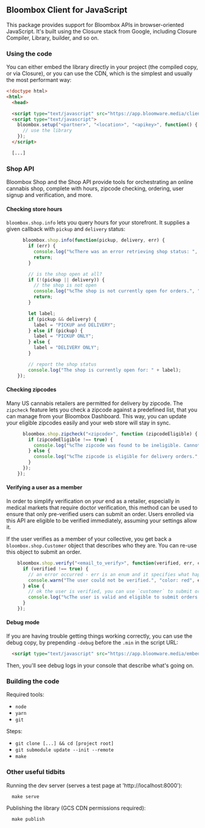 
## Bloombox Client for JavaScript

This package provides support for Bloombox APIs in browser-oriented JavaScript. It's built using the Closure stack from
Google, including Closure Compiler, Library, builder, and so on.

### Using the code

You can either embed the library directly in your project (the compiled copy, or via Closure),
or you can use the CDN, which is the simplest and usually the most performant way:
```html
<!doctype html>
<html>
  <head>

  <script type="text/javascript" src="https://app.bloomware.media/client/v1.0.0-alpha9.min.js"></script>
  <script type="text/javascript">
    bloombox.setup("<partner>", "<location>", "<apikey>", function() {
      // use the library
    });
  </script>

  [...]
```

### Shop API

Bloombox Shop and the Shop API provide tools for orchestrating an online cannabis shop, complete with hours, zipcode
checking, ordering, user signup and verification, and more.


#### Checking store hours

`bloombox.shop.info` lets you query hours for your storefront. It supplies a given callback with `pickup` and `delivery`
status:

```javascript
      bloombox.shop.info(function(pickup, delivery, err) {
        if (err) {
          console.log("%cThere was an error retrieving shop status: ", "color: red", err);
          return;
        }

        // is the shop open at all?
        if (!(pickup || delivery)) {
          // the shop is not open
          console.log("%cThe shop is not currently open for orders.", "color: red");
          return;
        }

        let label;
        if (pickup && delivery) {
          label = "PICKUP and DELIVERY";
        } else if (pickup) {
          label = "PICKUP ONLY";
        } else {
          label = "DELIVERY ONLY";
        }

        // report the shop status
        console.log("The shop is currently open for: " + label);
    });
```


#### Checking zipcodes

Many US cannabis retailers are permitted for delivery by zipcode. The `zipcheck` feature lets you check a zipcode
against a predefined list, that you can manage from your Bloombox Dashboard. This way, you can update your eligible
zipcodes easily and your web store will stay in sync.

```javascript
      bloombox.shop.zipcheck("<zipcode>", function (zipcodeEligible) {
        if (zipcodeEligible !== true) {
          console.log("%cThe zipcode was found to be ineligible. Cannot proceed.", "color: red");
        } else {
          console.log("%cThe zipcode is eligible for delivery orders.", "color: green");
        }
      });
    });
```


#### Verifying a user as a member

In order to simplify verification on *your* end as a retailer, especially in medical markets that require doctor
verification, this method can be used to ensure that only pre-verified users can submit an order. Users enrolled via
this API are eligible to be verified immediately, assuming your settings allow it.

If the user verifies as a member of your collective, you get back a `bloombox.shop.Customer` object that describes who
they are. You can re-use this object to submit an order.

```javascript
    bloombox.shop.verify("<email_to_verify>", function(verified, err, customer) {
      if (verified !== true) {
        // an error occurred - err is an enum and it specifies what happened
        console.warn("The user could not be verified.", "color: red", err);
      } else {
        // ok the user is verified, you can use `customer` to submit orders now
        console.log("%cThe user is valid and eligible to submit orders.", "color: green", {"customer": customer});
      }
    });
```


#### Debug mode

If you are having trouble getting things working correctly, you can use the debug copy, by prepending `-debug` before
the `.min` in the script URL:
```html
  <script type="text/javascript" src="https://app.bloomware.media/embed/client/shop/v1.0.0-alpha9-debug.min.js"></script>
```

Then, you'll see debug logs in your console that describe what's going on.


### Building the code

Required tools:
- `node`
- `yarn`
- `git`

Steps:
- `git clone [...] && cd [project root]`
- `git submodule update --init --remote`
- `make`


### Other useful tidbits

Running the dev server (serves a test page at 'http://localhost:8000'):
```
  make serve
```

Publishing the library (GCS CDN permissions required):
```
  make publish
```
